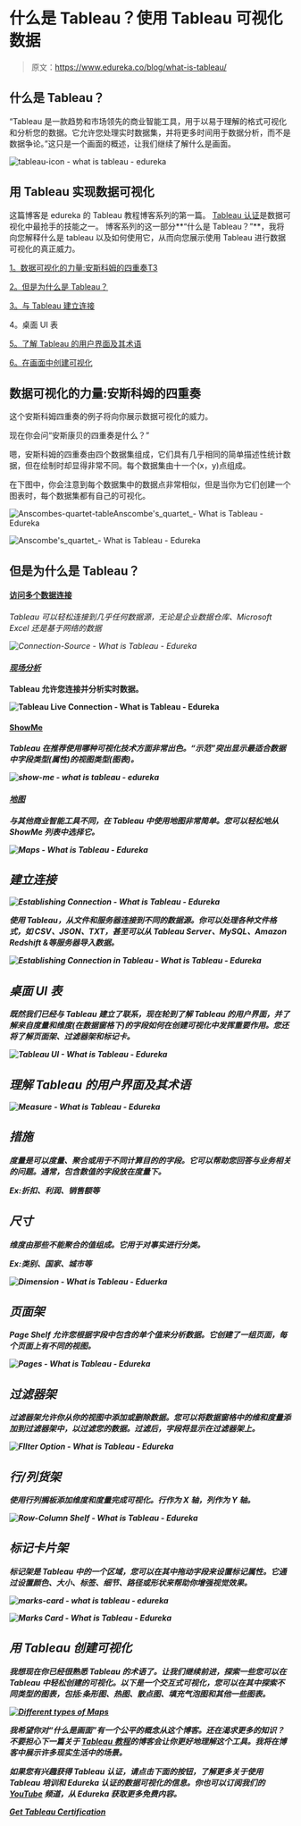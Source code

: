 # 什么是 Tableau？使用 Tableau 可视化数据

> 原文：<https://www.edureka.co/blog/what-is-tableau/>

## 什么是 Tableau？

“Tableau 是一款趋势和市场领先的商业智能工具，用于以易于理解的格式可视化和分析您的数据。它允许您处理实时数据集，并将更多时间用于数据分析，而不是数据争论。”这只是一个画面的概述，让我们继续了解什么是画面。

![tableau-icon - what is tableau - edureka](img/a8d28f72b8bd7c26526a968290e07e7b.png)

## 用 Tableau 实现数据可视化

这篇博客是 edureka 的 Tableau 教程博客系列的第一篇。 [Tableau 认证](https://www.edureka.co/tableau-certification-training)是数据可视化中最抢手的技能之一。 博客系列的这一部分**“什么是 Tableau？”**，我将向您解释什么是 tableau 以及如何使用它，从而向您展示使用 Tableau 进行数据可视化的真正威力。

[1。数据可视化的力量:安斯科姆的四重奏T3](#DataVisualization)

[2。但是为什么是 Tableau？](#whyTableau)

[3。与 Tableau 建立连接](#EstablishingConnection)

4。桌面 UI 表

[5。了解 Tableau 的用户界面及其术语](#UnderstandingTableauUI)

[6。在画面中创建可视化](#TableauGraphs)

## 数据可视化的力量:安斯科姆的四重奏

这个安斯科姆四重奏的例子将向你展示数据可视化的威力。

现在你会问“安斯康贝的四重奏是什么？”

嗯，安斯科姆的四重奏由四个数据集组成，它们具有几乎相同的简单描述性统计数据，但在绘制时却显得非常不同。每个数据集由十一个(x，y)点组成。

在下图中，你会注意到每个数据集中的数据点非常相似，但是当你为它们创建一个图表时，每个数据集都有自己的可视化。

![Anscombes-quartet-tableAnscombe's_quartet_- What is Tableau - Edureka](img/08f6b53653cce410c0e59d146fca84a6.png)

![Anscombe's_quartet_- What is Tableau - Edureka](img/adc6150b67d9bf0865795c8e6039b06a.png)

## 但是为什么是 Tableau？

#### [访问多个数据连接](#1516060395199-d6513ffd-e94a)

*Tableau 可以轻松连接到几乎任何数据源，无论是企业数据仓库、Microsoft Excel 还是基于网络的数据*

*![Connection-Source - What is Tableau - Edureka](img/101feb2dc9e6927acc47c450452a7a16.png)*

#### *[现场分析](#1516060395201-9240de14-5c9a)*

**Tableau 允许您连接并分析实时数据。**

**![Tableau Live Connection - What is Tableau - Edureka](img/750a38fe1d2f2cb949f949c05e3bd57c.png)**

#### **[ShowMe](#1516060728960-ec4dee5f-e133)**

***Tableau 在推荐使用哪种可视化技术方面非常出色。“示范”突出显示最适合数据中字段类型(属性)的视图类型(图表)。***

***![show-me - what is tableau - edureka](img/17268f3f09dc836b4d6e175f21372372.png)***

#### ***[地图](#1516061824639-3223428e-ce22)***

***与其他商业智能工具不同，在 Tableau 中使用地图非常简单。您可以轻松地从 ShowMe 列表中选择它。***

***![Maps - What is Tableau - Edureka](img/11a181085c5ee20c6c043bc20967cfca.png)***

## ***建立连接***

***![Establishing Connection - What is Tableau - Edureka](img/3540e60c434c4a362bb7bd874adaa3de.png)***

***使用 Tableau，从文件和服务器连接到不同的数据源。你可以处理各种文件格式，如 CSV、JSON、TXT，甚至可以从 Tableau Server、MySQL、Amazon Redshift &等服务器导入数据。***

***![Establishing Connection in Tableau - What is Tableau - Edureka](img/baebc34970babe37dc1fe041a42a2fa9.png)***

## ***桌面 UI 表***

***既然我们已经与 Tableau 建立了联系，现在轮到了解 Tableau 的用户界面，并了解来自度量和维度(在数据窗格下)的字段如何在创建可视化中发挥重要作用。您还将了解页面架、过滤器架和标记卡。***

***![Tableau UI - What is Tableau - Edureka](img/9b89073163b23d3b3673c1b19934f15f.png)***

## ***理解 Tableau 的用户界面及其术语***

***![Measure - What is Tableau - Edureka](img/ed48451d09408acd4aa0940bb0a74aa4.png)***

## ***措施***

***度量是可以度量、聚合或用于不同计算目的的字段。它可以帮助您回答与业务相关的问题。通常，包含数值的字段放在度量下。***

*****Ex:折扣、利润、销售额等*****

## ***尺寸***

***维度由那些不能聚合的值组成。它用于对事实进行分类。***

*****Ex:类别、国家、城市等*****

***![Dimension - What is Tableau - Eduerka](img/9360dc39d496595c94534367bbf3fde5.png)***

## ***页面架***

***Page Shelf 允许您根据字段中包含的单个值来分析数据。它创建了一组页面，每个页面上有不同的视图。***

***![Pages - What is Tableau - Edureka](img/520b259021704b1105f72e73fe335432.png)***

## ***过滤器架***

***过滤器架允许你从你的视图中添加或删除数据。您可以将数据窗格中的维和度量添加到过滤器架中，以过滤您的数据。过滤后，字段将显示在过滤器架上。***

***![FIlter Option - What is Tableau - Edureka](img/a043071bef3065313f2e8c9d31dfa7c8.png)***

## ***行/列货架***

***使用行列搁板添加维度和度量完成可视化。行作为 X 轴，列作为 Y 轴。***

***![Row-Column Shelf - What is Tableau - Edureka](img/f5eea4f2da501b7e987e904efb67dcd8.png)***

## ***标记卡片架***

***标记架是 Tableau 中的一个区域，您可以在其中拖动字段来设置标记属性。它通过设置颜色、大小、标签、细节、路径或形状来帮助你增强视觉效果。***

***![marks-card - what is tableau - edureka](img/02e86c4010ba21c755f07ab503e78a21.png)***

***![Marks Card - What is Tableau - Edureka](img/f371517d785f93385dcce7ffe638099d.png)***

## ***用 Tableau 创建可视化***

***我想现在你已经很熟悉 Tableau 的术语了。让我们继续前进，探索一些您可以在 Tableau 中轻松创建的可视化。以下是一个交互式可视化，您可以在其中探索不同类型的图表，包括:**条形图、热图、散点图、填充气泡图**和其他一些图表。***

***[![Different types of Maps ](img/6954928c096d08a09a179ad3a48e32c2.png)](#)<object class="tableauViz" style="display: none;" width="300" height="150" data-mce-fragment="1"><param name="host_url" value="https%3A%2F%2Fpublic.tableau.com%2F"><param name="embed_code_version" value="3"><param name="site_root" value=""><param name="name" value="DifferentTypesofMaps/DifferentTypesOfMaps"><param name="tabs" value="no"><param name="toolbar" value="yes"><param name="static_image" value="https://public.tableau.com/statimg/Di/DifferentTypesofMaps/DifferentTypesOfMaps/1.png"><param name="animate_transition" value="yes"><param name="display_static_image" value="yes"><param name="display_spinner" value="yes"><param name="display_overlay" value="yes"><param name="display_count" value="yes"><param name="filter" value="publish=yes"></object>***

***我希望你对“什么是画面”有一个公平的概念从这个博客。还在渴求更多的知识？不要担心下一篇关于 [Tableau 教程](https://www.edureka.co/blog/tableau-tutorial/)的博客会让你更好地理解这个工具。我将在博客中展示许多现实生活中的场景。***

***如果您有兴趣获得 Tableau 认证，请点击下面的按钮，了解更多关于使用 Tableau 培训和 Edureka 认证的数据可视化的信息。你也可以订阅我们的 [YouTube](https://www.youtube.com/playlist?list=PL9ooVrP1hQOH7ni13w776zP_X9ny3Eksv) 频道，从 Edureka 获取更多免费内容。***

***[Get Tableau Certification](https://www.edureka.co/tableau-training-for-data-visualization)***